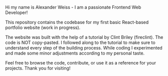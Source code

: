 Hi my name is Alexander Weiss - I am a passionate Frontend Web Developer!

This repository contains the codebase for my first basic React-based portfolio website (work in progress). 

The website was built with the help of a tutorial by Clint Briley (fireclint).
The code is NOT copy-pasted. I followed along to the tutorial to make sure to understand every step of the building process.
While coding I experimented and made some minor adjustments according to my personal taste.

Feel free to browse the code, contribute, or use it as a reference for your projects. Thank you for visiting!

